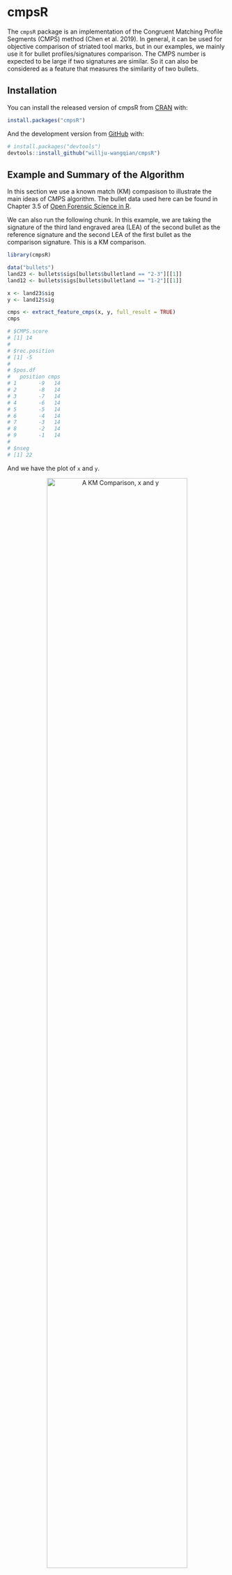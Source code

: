 
<!-- README.md is generated from README.Rmd. Please edit that file -->

# cmpsR

<!-- badges: start -->
<!-- badges: end -->

The `cmpsR` package is an implementation of the Congruent Matching
Profile Segments (CMPS) method (Chen et al. 2019). In general, it can be
used for objective comparison of striated tool marks, but in our
examples, we mainly use it for bullet profiles/signatures comparison.
The CMPS number is expected to be large if two signatures are similar.
So it can also be considered as a feature that measures the similarity
of two bullets.

## Installation

You can install the released version of cmpsR from
[CRAN](https://CRAN.R-project.org) with:

``` r
install.packages("cmpsR")
```

And the development version from [GitHub](https://github.com/) with:

``` r
# install.packages("devtools")
devtools::install_github("willju-wangqian/cmpsR")
```

## Example and Summary of the Algorithm

In this section we use a known match (KM) compasison to illustrate the
main ideas of CMPS algorithm. The bullet data used here can be found in
Chapter 3.5 of [Open Forensic Science in
R](https://sctyner.github.io/OpenForSciR/bullets.html#case-study-1).

We can also run the following chunk. In this example, we are taking the
signature of the third land engraved area (LEA) of the second bullet as
the reference signature and the second LEA of the first bullet as the
comparison signature. This is a KM comparison.

``` r
library(cmpsR)

data("bullets")
land23 <- bullets$sigs[bullets$bulletland == "2-3"][[1]]
land12 <- bullets$sigs[bullets$bulletland == "1-2"][[1]]

x <- land23$sig
y <- land12$sig

cmps <- extract_feature_cmps(x, y, full_result = TRUE)
cmps

# $CMPS.score
# [1] 14
# 
# $rec.position
# [1] -5
# 
# $pos.df
#   position cmps
# 1       -9   14
# 2       -8   14
# 3       -7   14
# 4       -6   14
# 5       -5   14
# 6       -4   14
# 7       -3   14
# 8       -2   14
# 9       -1   14
# 
# $nseg
# [1] 22
```

And we have the plot of `x` and `y`.

<div class="figure" style="text-align: center">

<img src="man/figures/step0.png" alt="A KM Comparison, x and y" width="80%" />
<p class="caption">
A KM Comparison, x and y
</p>

</div>

#### Main Idea

The main idea of the CMPS method is that:

1.  we take the first signature as the reference signature (`x`) and cut
    it into consecutive and non-overlapping basis segments of the same
    length. In this case, we set the length of a basis segment to be 50
    units, and we have 22 basis segments in total.

<div class="figure" style="text-align: center">

<img src="man/figures/step1_1.png" alt="Cut x into consecutive and non-overlapping basis segments of the same length. Only 4 basis segments are shown here" width="80%" />
<p class="caption">
Cut x into consecutive and non-overlapping basis segments of the same
length. Only 4 basis segments are shown here
</p>

</div>

2.  for each basis segment, we compute the cross-correlation function
    (ccf) between the basis segment and the comparison signature (`y`)

<div class="figure" style="text-align: center">

<img src="man/figures/step2_1.png" alt="y and 7th basis segment" width="80%" />
<p class="caption">
y and 7th basis segment
</p>

</div>

<div class="figure" style="text-align: center">

<img src="man/figures/step2_2.png" alt="the cross-correlation function (ccf) between y and segment 7" width="80%" />
<p class="caption">
the cross-correlation function (ccf) between y and segment 7
</p>

</div>

-   for the `ccf` curve, the `position` represents the shift of the
    segment. A negative value means a shift to the left, a positive
    value means a shift to the right, and 0 means no shift (the segment
    stays at its original position in the reference signature);
-   we are interested in the peaks in the ccf curve and the positions of
    those peaks (as indicated by the red vertical line in the plot
    above). In other words, if we shift the segment, which position
    would give us the “best fit?”

3.  If two signatures are similar (a KM comparison), most of the basis
    segments should agree with each other on the position of the best
    fit. Then these segments are called the “**Congruent Matching
    Profile Segments**.”

<div class="figure" style="text-align: center">

<img src="man/figures/step1_2.png" alt="compare y to the basis segments of x" width="80%" />
<p class="caption">
compare y to the basis segments of x
</p>

</div>

And ideally, if two signatures are identical, we are expecting the
position of the highest peak in the ccf curve remains the same across
all ccf curves (we only show 7 segments here);

<div class="figure" style="text-align: center">

<img src="man/figures/step3_1.png" alt="ideal case: compare x to itself. The highest peak has value 1 and is marked by the blue dot" width="80%" />
<p class="caption">
ideal case: compare x to itself. The highest peak has value 1 and is
marked by the blue dot
</p>

</div>

But in the real case, the basis segments might not achieve a final
agreement, but we have the majority;

<div class="figure" style="text-align: center">

<img src="man/figures/step3_2.png" alt="real case: compare x to y. The 5 highest peaks are marked by the blue dots" width="80%" />
<p class="caption">
real case: compare x to y. The 5 highest peaks are marked by the blue
dots
</p>

</div>

We mark the 5 highest peaks for each ccf curve because the position of
the “highest peak” might not be the best one.

4.  each ccf curve votes for 5 candidate positions, then we ask two
    questions in order to obtain the CMPS number/score:

-   which position receives the most votes? -&gt; the best position
    (indicated by the red vertical line)

-   how many segments have voted for the best position? -&gt; CMPS
    number

    If we focus on these 7 segments only, and have a very short
    tolerance zone, the CMPS number is 6.

    (If we consider all 22 segments, and have a default tolerance zone
    (+/- 25 units), the CMPS number is 20.)

5.  false positive: how can the segments vote more wisely? -&gt; Multi
    Segment Lengths Strategy

-   by increasing the segment length (scale), one can reduce the number
    of “false positive” peaks

<div class="figure" style="text-align: center">

<img src="man/figures/step5_1.png" alt="Multi Segment Lengths Strategy - increasing the segment length could decrease the number of false positive peaks in ccf curves" width="80%" />
<p class="caption">
Multi Segment Lengths Strategy - increasing the segment length could
decrease the number of false positive peaks in ccf curves
</p>

</div>

<div class="figure" style="text-align: center">

<img src="man/figures/step5_2.png" alt="Multi Segment Lengths Strategy - increasing the segment length could decrease the number of false positive peaks in ccf curves" width="80%" />
<p class="caption">
Multi Segment Lengths Strategy - increasing the segment length could
decrease the number of false positive peaks in ccf curves
</p>

</div>

-   we choose 5 peaks at scale 1; 3 peaks at scale 2; 1 peak at scale 3

    the peak shared by all three scales is a **consistent correlation
    peak** (ccp). And the position of the ccp is our best choice.
    Sometimes a ccp might not be found. Trying to identify a ccp for
    each basis segment is called a “multi segment lengths” strategy.

-   and then, each ccf curve votes for only 1 best condidate position if
    a ccp can be found; again, we ask two quesitons:

    -   which position receives the most votes?
    -   how many segments have voted for this position? -&gt; CMPS
        number

-   by default, CMPS algorithm uses the multi-segment lengths strategy.

6.  if we consider all segments and use the multi-segment lengths
    strategy

-   when comparing x and y, a KM comparison, we have

``` r
extract_feature_cmps(x, y, seg_length = 50, seg_scale_max = 3, Tx = 25, 
                     npeaks.set = c(5, 3, 1), full_result = TRUE)

# $CMPS.score
# [1] 14
# 
# $rec.position
# [1] -5
# 
# $pos.df
#   position cmps
# 1       -9   14
# 2       -8   14
# 3       -7   14
# 4       -6   14
# 5       -5   14
# 6       -4   14
# 7       -3   14
# 8       -2   14
# 9       -1   14
# 
# $nseg
# [1] 22
```

-   if we have a KNM (known non-match) comparison, e.g. compare land 2-3
    with land 1-3:

``` r
land23 <- bullets$sigs[bullets$bulletland == "2-3"][[1]]
land13 <- bullets$sigs[bullets$bulletland == "1-3"][[1]]

result <- extract_feature_cmps(land23$sig, land13$sig, seg_length = 50, seg_scale_max = 3, Tx = 25, 
                     npeaks.set = c(5, 3, 1), full_result = TRUE)
result$CMPS.score
# [1] 1

result$rec.position
# [1] 128

result$nseg
# [1] 22
```

#### Full Comparison Between Two Bullets

`extract_feature_cmps()` can also be used in a pipeline fashion

``` r
library(tidyverse)
library(bulletxtrctr)

lands <- unique(bullets$bulletland)

comparisons <- data.frame(expand.grid(land1 = lands[1:6], land2 = lands[7:12]), 
                          stringsAsFactors = FALSE)

comparisons <- comparisons %>% mutate(
  aligned = purrr::map2(.x = land1, .y = land2, 
                        .f = function(xx, yy) {
                          land1 <- bullets$sigs[bullets$bulletland == xx][[1]]
                          land2 <- bullets$sigs[bullets$bulletland == yy][[1]]
                          land1$bullet <- "first-land"
                          land2$bullet <- "second-land"
                          
                          sig_align(land1$sig, land2$sig)
                        }))

comparisons <- comparisons %>% 
  mutate(cmps = aligned %>% purrr::map(.f = function(a) {
    extract_feature_cmps(a$lands$sig1, a$lands$sig2, full_result = TRUE)
  }))

# comparisons.cmps <- comparisons.cmps %>% 
#   mutate(cmps = aligned %>% purrr::map_dbl(.f = function(a) {
#     extract_feature_cmps(a$lands$sig1, a$lands$sig2, full_result = FALSE)
#   }))
# comparisons.cmps %>% select(land1, land2, cmps) 

comparisons <- comparisons %>% 
  mutate(
    cmps_score = sapply(comparisons$cmps, function(x) x$CMPS.score),
    cmps_nseg = sapply(comparisons$cmps, function(x) x$nseg)
  )

cp1 <- comparisons %>% select(land1, land2, cmps_score, cmps_nseg)
cp1

#    land1 land2 cmps_score cmps_nseg
# 1    1-1   2-1          2        23
# 2    1-2   2-1          2        22
# 3    1-3   2-1          1        21
# 4    1-4   2-1          2        22
# 5    1-5   2-1          1        23
# 6    1-6   2-1         14        22
# 7    1-1   2-2          5        23
# 8    1-2   2-2          2        22
# 9    1-3   2-2          1        21
# 10   1-4   2-2          1        22
# 11   1-5   2-2          2        23
# 12   1-6   2-2          2        22
# 13   1-1   2-3          3        23
# 14   1-2   2-3         13        22
# 15   1-3   2-3          2        21
# 16   1-4   2-3          1        22
# 17   1-5   2-3          1        23
# 18   1-6   2-3          2        22
# 19   1-1   2-4          4        23
# 20   1-2   2-4          1        22
# 21   1-3   2-4         11        21
# 22   1-4   2-4          1        22
# 23   1-5   2-4          2        23
# 24   1-6   2-4          2        22
# 25   1-1   2-5          3        23
# 26   1-2   2-5          1        22
# 27   1-3   2-5          2        21
# 28   1-4   2-5         10        22
# 29   1-5   2-5          2        23
# 30   1-6   2-5          1        22
# 31   1-1   2-6          2        23
# 32   1-2   2-6          1        22
# 33   1-3   2-6          2        21
# 34   1-4   2-6          1        22
# 35   1-5   2-6         15        23
# 36   1-6   2-6          1        22
```

## Future Work

-   improve and manage to submit the cmpsR package to CRAN

-   cross-validate some hyper-parameters

-   apply CMPS to

    -   the dataset used in the paper to see if we can reproduce their
        results
    -   other datasets

## Reference

<div id="refs" class="references csl-bib-body hanging-indent">

<div id="ref-Chen:2019ji" class="csl-entry">

Chen, Zhe, Wei Chu, Johannes A Soons, Robert M Thompson, John Song, and
Xuezeng Zhao. 2019. “<span class="nocase">Fired Bullet Signature
Correlation Using the Congruent Matching Profile Segments (CMPS)
Method</span>.” *Forensic Science International*, December, \#109964.
<https://doi.org/10.1016/j.forsciint.2019.109964>.

</div>

</div>
